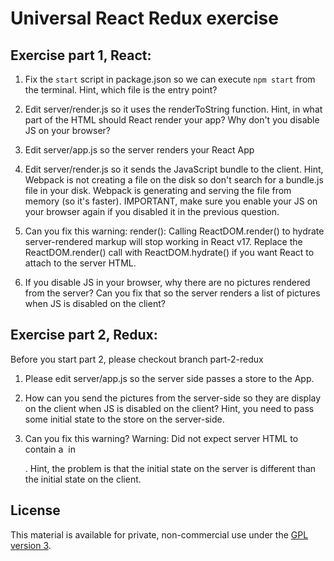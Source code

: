 # Universal React Redux exercise

## Exercise part 1, React:

1. Fix the `start` script in package.json so we can execute `npm start` from the terminal. Hint, which file is the entry point?  

2. Edit server/render.js so it uses the renderToString function. Hint, in what part of the HTML should React render your app? Why don't you disable JS on your browser?

3. Edit server/app.js so the server renders your React App

4. Edit server/render.js so it sends the JavaScript bundle to the client. Hint, Webpack is not creating a file on the disk so don't search for a bundle.js file in your disk. Webpack is generating and serving the file from memory (so it's faster). IMPORTANT, make sure you enable your JS on your browser again if you disabled it in the previous question.

5. Can you fix this warning: render(): Calling ReactDOM.render() to hydrate server-rendered markup will stop working in React v17. Replace the ReactDOM.render() call with ReactDOM.hydrate() if you want React to attach to the server HTML.

6. If you disable JS in your browser, why there are no pictures rendered from the server? Can you fix that so the server renders a list of pictures when JS is disabled on the client?

## Exercise part 2, Redux:

Before you start part 2, please checkout branch part-2-redux

1. Please edit server/app.js so the server side passes a store to the App.

2. How can you send the pictures from the server-side so they are display on the client when JS is disabled on the client? Hint, you need to pass some initial state to the store on the server-side.

3. Can you fix this warning? Warning: Did not expect server HTML to contain a <img> in <div>. Hint, the problem is that the initial state on the server is different than the initial state on the client.


## License

This material is available for private, non-commercial use under the [GPL version 3](http://www.gnu.org/licenses/gpl-3.0-standalone.html).
